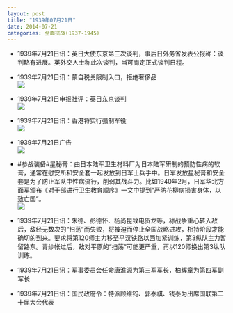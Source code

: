 ```yaml
---
layout: post
title: "1939年07月21日"
date: 2014-07-21
categories: 全面抗战(1937-1945)
---
```


<meta name="referrer" content="no-referrer" />

- 1939年7月21日讯：英日大使东京第三次谈判，事后日外务省发表公报称：谈判略有进展。英外交人士称此次谈判，当可商定正式谈判日程。 

- 1939年7月21日讯：蒙自税关限制入口，拒绝奢侈品 <br/><img src="https://ww4.sinaimg.cn/large/aca367d8jw1eikpv1wcccj205905taag.jpg" />

- 1939年7月21日申报社评：英日东京谈判 <br/><img src="https://ww1.sinaimg.cn/large/aca367d8jw1eiko4m2gjfj20p70yc7p8.jpg" />

- 1939年7月21日讯：香港将实行强制军役 <br/><img src="https://ww1.sinaimg.cn/large/aca367d8jw1eikfgmo7ipj206505twez.jpg" />

- 1939年7月21日广告 <br/><img src="https://ww1.sinaimg.cn/large/aca367d8jw1eik8i7zvetj20kt0hg0xj.jpg" />

- #参战装备#星秘膏：由日本陆军卫生材料厂为日本陆军研制的预防性病的软膏，通常在慰安所和安全套一起发放到日军士兵手中。日军发放星秘膏和安全套是为了防止军队中性病流行，削弱其战斗力。比如1940年2月，日军华北方面军颁布《对干部进行卫生教育顺序》一文中提到“严防花柳病损害身体，以致亡国”。 <br/><img src="https://ww1.sinaimg.cn/large/aca367d8jw1eik6spcktqj20d21mona7.jpg" />

- 1939年7月21日讯：朱德、彭德怀、杨尚昆致电贺龙等，称战争重心转入敌后，敌经无数次的“扫荡”而失败，将被迫而停止全国战略进攻，相持阶段才能确切的到来。要求将第120师主力移至平汉铁路以西加紧训练，第3纵队主力暂留路东。青纱帐过后，敌对平原的“扫荡”可能更严重，再以120师换出第3纵队训练。 

- 1939年7月21日讯：军事委员会任命唐淮源为第三军军长，柏辉章为第四军副军长 

- 1939年7月21日讯：国民政府令：特派顾维钧、郭泰祺、钱泰为出席国联第二十届大会代表 

